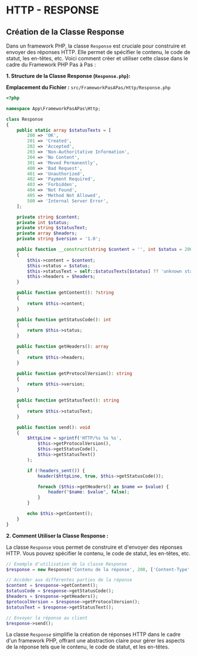 # HTTP - RESPONSE

## Création de la Classe Response

Dans un framework PHP, la classe `Response` est cruciale pour construire et envoyer des réponses HTTP. Elle permet de spécifier le contenu, le code de statut, les en-têtes, etc. Voici comment créer et utiliser cette classe dans le cadre du Framework PHP Pas à Pas :

**1. Structure de la Classe Response (`Response.php`):**

**Emplacement du Fichier :** `src/FrameworkPasAPas/Http/Response.php`

```php
<?php

namespace App\FrameworkPasAPas\Http;

class Response
{
    public static array $statusTexts = [
        200 => 'OK',
        201 => 'Created',
        202 => 'Accepted',
        203 => 'Non-Authoritative Information',
        204 => 'No Content',
        301 => 'Moved Permanently',
        400 => 'Bad Request',
        401 => 'Unauthorized',
        402 => 'Payment Required',
        403 => 'Forbidden',
        404 => 'Not Found',
        405 => 'Method Not Allowed',
        500 => 'Internal Server Error',
    ];

    private string $content;
    private int $status;
    private string $statusText;
    private array $headers;
    private string $version = '1.0';

    public function __construct(string $content = '', int $status = 200, array $headers = [])
    {
        $this->content = $content;
        $this->status = $status;
        $this->statusText = self::$statusTexts[$status] ?? 'unknown status';
        $this->headers = $headers;
    }

    public function getContent(): ?string
    {
        return $this->content;
    }

    public function getStatusCode(): int
    {
        return $this->status;
    }

    public function getHeaders(): array
    {
        return $this->headers;
    }

    public function getProtocolVersion(): string
    {
        return $this->version;
    }

    public function getStatusText(): string
    {
        return $this->statusText;
    }

    public function send(): void
    {
        $httpLine = sprintf('HTTP/%s %s %s',
            $this->getProtocolVersion(),
            $this->getStatusCode(),
            $this->getStatusText()
        );

        if (!headers_sent()) {
            header($httpLine, true, $this->getStatusCode());

            foreach ($this->getHeaders() as $name => $value) {
                header("$name: $value", false);
            }
        }

        echo $this->getContent();
    }
}
```

**2. Comment Utiliser la Classe Response :**

La classe `Response` vous permet de construire et d'envoyer des réponses HTTP. Vous pouvez spécifier le contenu, le code de statut, les en-têtes, etc.

```php
// Exemple d'utilisation de la classe Response
$response = new Response('Contenu de la réponse', 200, ['Content-Type' => 'text/html']);

// Accéder aux différentes parties de la réponse
$content = $response->getContent();
$statusCode = $response->getStatusCode();
$headers = $response->getHeaders();
$protocolVersion = $response->getProtocolVersion();
$statusText = $response->getStatusText();

// Envoyer la réponse au client
$response->send();
```

La classe `Response` simplifie la création de réponses HTTP dans le cadre d'un framework PHP, offrant une abstraction claire pour gérer les aspects de la réponse tels que le contenu, le code de statut, et les en-têtes.